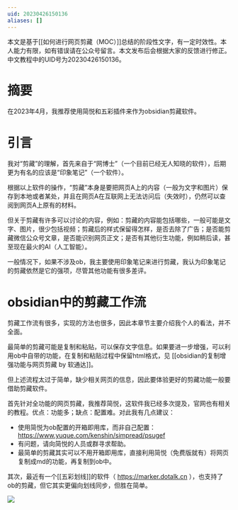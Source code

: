 ```yaml
---
uid: 20230426150136
aliases: []
---
```

本文是基于[[如何进行网页剪藏（MOC）]]总结的阶段性文字，有一定时效性。本人能力有限，如有错误请在公众号留言。本文发布后会根据大家的反馈进行修正。中文教程中的UID号为20230426150136。

# 摘要
在2023年4月，我推荐使用简悦和五彩插件来作为obsidian剪藏软件。
# 引言 
我对“剪藏”的理解，首先来自于“网博士”（一个目前已经无人知晓的软件），后期更为有名的应该是“印象笔记”（一个软件）。

根据以上软件的操作，“剪藏”本身是要把网页A上的内容（一般为文字和图片）保存到本地或者某处，并且在网页A在互联网上无法访问后（失效时），仍然可以查阅到网页A上原有的材料。

但关于剪藏有许多可以讨论的内容，例如：剪藏的内容能包括哪些，一般可能是文字、图片，很少包括视频；剪藏后的样式保留得怎样，是否去除了广告；是否能剪藏微信公众号文章，是否能识别网页正文；是否有其他衍生功能，例如稍后读，甚至现在最火的AI（人工智能）。

一般情况下，如果不涉及ob，我主要使用印象笔记来进行剪藏，我认为印象笔记的剪藏依然是它的强项，尽管其他功能有很多差评。

# obsidian中的剪藏工作流
剪藏工作流有很多，实现的方法也很多，因此本章节主要介绍我个人的看法，并不全面。

最简单的剪藏可能是复制和粘贴，可以保存文字信息。如果要进一步增强，可以利用ob中自带的功能，在复制和粘贴过程中保留html格式，见 [[obsidian的复制增强功能与网页剪藏 by 软通达]]。

但上述流程太过于简单，缺少相关网页的信息，因此要体验更好的剪藏功能一般要借助剪藏软件。

首先针对全功能的网页剪藏，我推荐简悦，这软件我已经多次提及，官网也有相关的教程。优点：功能多；缺点：配置难。对此我有几点建议：
- 使用简悦为ob配置的开箱即用库，而非自己配置： https://www.yuque.com/kenshin/simpread/psugef
- 有问题，请向简悦的人员或群寻求帮助。
- 最简单的剪藏其实可以不用开箱即用库，直接利用简悦（免费版就有）将网页复制成md的功能，再复制到ob中。

其次，最近有一个[[五彩划线]]的软件（ https://marker.dotalk.cn ），也支持了ob的剪藏，但它其实更偏向划线同步，但胜在简单。

![](https://gitee.com/cyddgi/picture-store/raw/master/img/202304261528313.png)

